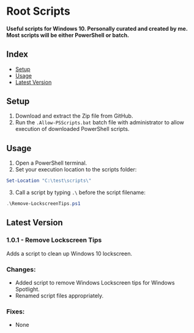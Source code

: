 # Root Scripts

#### Useful scripts for Windows 10. Personally curated and created by me. Most scripts will be either PowerShell or batch.


## Index

<!--toc-start-->
* [Setup](#setup)
* [Usage](#usage)
* [Latest Version](#latest-version)
<!--toc-end-->


## Setup
1. Download and extract the Zip file from GitHub.
2. Run the ```.Allow-PSScripts.bat``` batch file with administrator to allow execution of downloaded PowerShell scripts.


## Usage
1. Open a PowerShell terminal.
2. Set your execution location to the scripts folder:
```powershell
Set-Location "C:\test\scripts\"
```
3. Call a script by typing ```.\``` before the script filename: 
```powershell
.\Remove-LockscreenTips.ps1
```

## Latest Version

### 1.0.1 - Remove Lockscreen Tips
Adds a script to clean up Windows 10 lockscreen.

### Changes:
- Added script to remove Windows Lockscreen tips for Windows Spotlight.
- Renamed script files appropriately.

### Fixes:
- None

